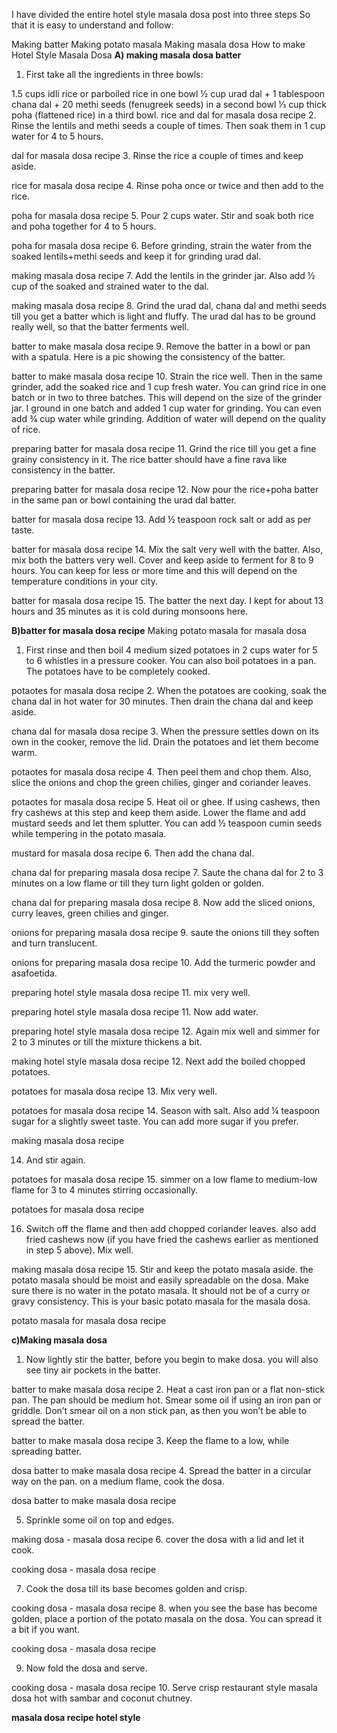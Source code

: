 I have divided the entire hotel style masala dosa post into three steps So that it is easy to understand and follow:

Making batter
Making potato masala
Making masala dosa
How to make Hotel Style Masala Dosa
**A) making masala dosa batter**

1. First take all the ingredients in three bowls:

1.5 cups idli rice or parboiled rice in one bowl
½ cup urad dal + 1 tablespoon chana dal + 20 methi seeds (fenugreek seeds) in a second bowl
⅓ cup thick poha (flattened rice) in a third bowl.
rice and dal for masala dosa recipe
2. Rinse the lentils and methi seeds a couple of times. Then soak them in 1 cup water for 4 to 5 hours.

dal for masala dosa recipe
3. Rinse the rice a couple of times and keep aside.

rice for masala dosa recipe
4. Rinse poha once or twice and then add to the rice.

poha for masala dosa recipe
5. Pour 2 cups water. Stir and soak both rice and poha together for 4 to 5 hours.

poha for masala dosa recipe
6. Before grinding, strain the water from the soaked lentils+methi seeds and keep it for grinding urad dal.

making masala dosa recipe
7. Add the lentils in the grinder jar. Also add ½ cup of the soaked and strained water to the dal.

making masala dosa recipe
8. Grind the urad dal, chana dal and methi seeds till you get a batter which is light and fluffy. The urad dal has to be ground really well, so that the batter ferments well.

batter to make masala dosa recipe
9. Remove the batter in a bowl or pan with a spatula. Here is a pic showing the consistency of the batter.

batter to make masala dosa recipe
10. Strain the rice well. Then in the same grinder, add the soaked rice and 1 cup fresh water. You can grind rice in one batch or in two to three batches. This will depend on the size of the grinder jar. I ground in one batch and added 1 cup water for grinding. You can even add ¾ cup water while grinding. Addition of water will depend on the quality of rice.

preparing batter for masala dosa recipe
11. Grind the rice till you get a fine grainy consistency in it. The rice batter should have a fine rava like consistency in the batter.

preparing batter for masala dosa recipe
12. Now pour the rice+poha batter in the same pan or bowl containing the urad dal batter.

batter for masala dosa recipe
13. Add ½ teaspoon rock salt or add as per taste.

batter for masala dosa recipe
14. Mix the salt very well with the batter. Also, mix both the batters very well. Cover and keep aside to ferment for 8 to 9 hours. You can keep for less or more time and this will depend on the temperature conditions in your city.

batter for masala dosa recipe
15. The batter the next day. I kept for about 13 hours and 35 minutes as it is cold during monsoons here.

**B)batter for masala dosa recipe**
Making potato masala for masala dosa
1. First rinse and then boil 4 medium sized potatoes in 2 cups water for 5 to 6 whistles in a pressure cooker. You can also boil potatoes in a pan. The potatoes have to be completely cooked.

potaotes for masala dosa recipe
2. When the potatoes are cooking, soak the chana dal in hot water for 30 minutes. Then drain the chana dal and keep aside.

chana dal for masala dosa recipe
3. When the pressure settles down on its own in the cooker, remove the lid. Drain the potatoes and let them become warm.

potaotes for masala dosa recipe
4. Then peel them and chop them. Also, slice the onions and chop the green chilies, ginger and coriander leaves.

potaotes for masala dosa recipe
5. Heat oil or ghee. If using cashews, then fry cashews at this step and keep them aside. Lower the flame and add mustard seeds and let them splutter. You can add ½ teaspoon cumin seeds while tempering in the potato masala.

mustard for masala dosa recipe
6. Then add the chana dal.

chana dal for preparing masala dosa recipe
7. Saute the chana dal for 2 to 3 minutes on a low flame or till they turn light golden or golden.

chana dal for preparing masala dosa recipe
8. Now add the sliced onions, curry leaves, green chilies and ginger.

onions for preparing masala dosa recipe
9. saute the onions till they soften and turn translucent.

onions for preparing masala dosa recipe
10. Add the turmeric powder and asafoetida.

preparing hotel style masala dosa recipe
11. mix very well.

preparing hotel style masala dosa recipe
11. Now add water.

preparing hotel style masala dosa recipe
12. Again mix well and simmer for 2 to 3 minutes or till the mixture thickens a bit.

making hotel style masala dosa recipe
12. Next add the boiled chopped potatoes.

potatoes for masala dosa recipe
13. Mix very well.

potatoes for masala dosa recipe
14. Season with salt. Also add ¼ teaspoon sugar for a slightly sweet taste. You can add more sugar if you prefer.

making masala dosa recipe



14. And stir again.

potatoes for masala dosa recipe
15.  simmer on a low flame to medium-low flame for 3 to 4 minutes stirring occasionally.

potatoes for masala dosa recipe



16. Switch off the flame and then add chopped coriander leaves. also add fried cashews now (if you have fried the cashews earlier as mentioned in step 5 above). Mix well.

making masala dosa recipe
15. Stir and keep the potato masala aside. the potato masala should be moist and easily spreadable on the dosa. Make sure there is no water in the potato masala. It should not be of a curry or gravy consistency. This is your basic potato masala for the masala dosa.

potato masala for masala dosa recipe



**c)Making masala dosa**
1. Now lightly stir the batter, before you begin to make dosa. you will also see tiny air pockets in the batter.

batter to make masala dosa recipe
2. Heat a cast iron pan or a flat non-stick pan. The pan should be medium hot. Smear some oil if using an iron pan or griddle. Don’t smear oil on a non stick pan, as then you won’t be able to spread the batter.

batter to make masala dosa recipe
3. Keep the flame to a low, while spreading batter.

dosa batter to make masala dosa recipe
4. Spread the batter in a circular way on the pan. on a medium flame, cook the dosa.

dosa batter to make masala dosa recipe



5. Sprinkle some oil on top and edges.

making dosa - masala dosa recipe
6. cover the dosa with a lid and let it cook.

cooking dosa - masala dosa recipe



7. Cook the dosa till its base becomes golden and crisp.

cooking dosa - masala dosa recipe
8. when you see the base has become golden, place a portion of the potato masala on the dosa. You can spread it a bit if you want.

cooking dosa - masala dosa recipe


9. Now fold the dosa and serve.

cooking dosa - masala dosa recipe
10. Serve crisp restaurant style masala dosa hot with sambar and coconut chutney.

**masala dosa recipe hotel style**



